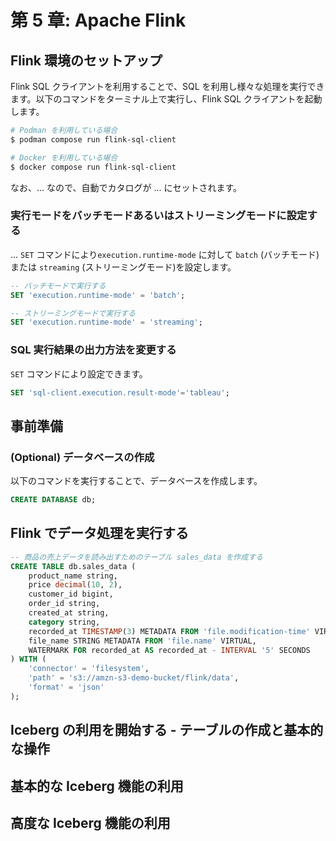 # 第 5 章: Apache Flink

## Flink 環境のセットアップ

Flink SQL クライアントを利用することで、SQL を利用し様々な処理を実行できます。以下のコマンドをターミナル上で実行し、Flink SQL クライアントを起動します。

```sh
# Podman を利用している場合
$ podman compose run flink-sql-client

# Docker を利用している場合
$ docker compose run flink-sql-client
```

なお、... なので、自動でカタログが ... にセットされます。

### 実行モードをバッチモードあるいはストリーミングモードに設定する

... 
`SET` コマンドにより`execution.runtime-mode` に対して `batch` (バッチモード)または `streaming` (ストリーミングモード)を設定します。

```sql
-- バッチモードで実行する
SET 'execution.runtime-mode' = 'batch';

-- ストリーミングモードで実行する
SET 'execution.runtime-mode' = 'streaming';
```

### SQL 実行結果の出力方法を変更する

`SET` コマンドにより設定できます。

```sql
SET 'sql-client.execution.result-mode'='tableau';
```

## 事前準備

### (Optional) データベースの作成

以下のコマンドを実行することで、データベースを作成します。

```sql
CREATE DATABASE db;
```

## Flink でデータ処理を実行する

```sql
-- 商品の売上データを読み出すためのテーブル sales_data を作成する
CREATE TABLE db.sales_data (
    product_name string,
    price decimal(10, 2),
    customer_id bigint,
    order_id string,
    created_at string,
    category string,
    recorded_at TIMESTAMP(3) METADATA FROM 'file.modification-time' VIRTUAL,
    file_name STRING METADATA FROM 'file.name' VIRTUAL,
    WATERMARK FOR recorded_at AS recorded_at - INTERVAL '5' SECONDS
) WITH (
    'connector' = 'filesystem',
    'path' = 's3://amzn-s3-demo-bucket/flink/data',
    'format' = 'json'
);
```

## Iceberg の利用を開始する - テーブルの作成と基本的な操作

## 基本的な Iceberg 機能の利用

## 高度な Iceberg 機能の利用